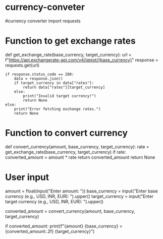 # currency-conveter
#currency converter
import requests

# Function to get exchange rates
def get_exchange_rate(base_currency, target_currency):
    url = f"https://api.exchangerate-api.com/v4/latest/{base_currency}"
    response = requests.get(url)

    if response.status_code == 200:
        data = response.json()
        if target_currency in data["rates"]:
            return data["rates"][target_currency]
        else:
            print("Invalid target currency!")
            return None
    else:
        print("Error fetching exchange rates.")
        return None

# Function to convert currency
def convert_currency(amount, base_currency, target_currency):
    rate = get_exchange_rate(base_currency, target_currency)
    if rate:
        converted_amount = amount * rate
        return converted_amount
    return None

# User input
amount = float(input("Enter amount: "))
base_currency = input("Enter base currency (e.g., USD, INR, EUR): ").upper()
target_currency = input("Enter target currency (e.g., USD, INR, EUR): ").upper()

converted_amount = convert_currency(amount, base_currency, target_currency)

if converted_amount:
    print(f"{amount} {base_currency} = {converted_amount:.2f} {target_currency}")

